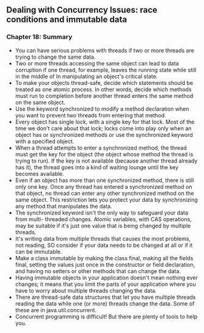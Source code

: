 ## Dealing with Concurrency Issues: race conditions and immutable data

### Chapter 18: Summary

- You can have serious problems with threads if two or more threads are trying to change the same data.
- Two or more threads accessing the same object can lead to data corruption if one thread, for example, leaves the running state while still in the middle of In manipulating an object's critical state.
- To make your objects thread-safe, decide which statements should be treated as one atomic process. In other words, decide which methods must run to completion before another thread enters the same method on the same object.
- Use the keyword synchronized to modify a method declaration when you want to prevent two threads from entering that method.
- Every object has single lock, with a single key for that lock. Most of the time we don't care about that lock; locks come into play only when an object has or synchronized methods or use the synchronized keyword with a specified object.
- When a thread attempts to enter a synchronized method, the thread must get the key for the object (the object whose method the thread is trying to run). If the key is not available (because another thread already has it), the thread goes into a kind of waiting lounge until the key becomes available.
- Even if an object has more than one synchronized method, there is still only one key. Once any thread has entered a synchronized method on that object, no thread can enter any other synchronized method on the same object. This restriction lets you protect your data by synchronizing any method that manipulates the data.
- The synchronized keyword isn't the only way to safeguard your data from multi- threaded changes. Atomic variables, with CAS operations, may be suitable if it's just one value that is being changed by multiple threads.
- It's writing data from multiple threads that causes the most problems, not reading, SO consider if your data needs to be changed at all or if it can be immutable.
- Make a class immutable by making the class final, making all the fields final, setting the values just once in the constructor or field declaration, and having no setters or other methods that can change the data.
- Having immutable objects in your application doesn't mean nothing ever changes; it means that you limit the parts of your application where you have to worry about multiple threads changing the data.
- There are thread-safe data structures that let you have multiple threads reading the data while one (or more) threads change the data. Some of these are in java.util.concurrent.
- Concurrent programming is difficult! But there are plenty of tools to help you.